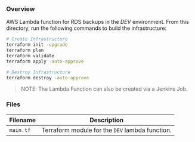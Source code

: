 ### Overview

AWS Lambda function for RDS backups in the *DEV* environment.  From this directory, run the following commands to build 
the infrastructure:

```bash
# Create Infrastructure
terraform init -upgrade
terraform plan
terraform validate
terraform apply -auto-approve

# Destroy Infrastructure
terraform destroy -auto-approve
```

> NOTE: The Lambda Function can also be created via a Jenkins Job.

### Files

| Filename            | Description                                                                                  |
|---------------------|----------------------------------------------------------------------------------------------|
| `main.tf`           | Terraform module for the `DEV` lambda function.                                              |